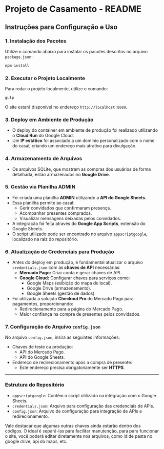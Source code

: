 # Projeto de Casamento - README

## Instruções para Configuração e Uso

### 1. Instalação dos Pacotes
Utilize o comando abaixo para instalar os pacotes descritos no arquivo `package.json`:
```bash
npm install
```
### 2. Executar o Projeto Localmente
Para rodar o projeto localmente, utilize o comando:
```bash
gulp
```
O site estará disponível no endereço `http://localhost:8080`.

### 3. Deploy em Ambiente de Produção
- O deploy do container em ambiente de produção foi realizado utilizando o **Cloud Run** do Google Cloud.
- Um **IP estático** foi associado a um domínio personalizado com o nome do casal, criando um endereço mais atrativo para divulgação.

### 4. Armazenamento de Arquivos
- Os arquivos SQLite, que mostram as compras dos usuários de forma detalhada, estão armazenados no **Google Drive**.

### 5. Gestão via Planilha ADMIN
- Foi criada uma planilha **ADMIN** utilizando a **API do Google Sheets**.
- Essa planilha permite ao casal:
  - Gerir convidados que confirmaram presença.
  - Acompanhar presentes comprados.
  - Visualizar mensagens deixadas pelos convidados.
- A integração foi feita através do **Google App Scripts**, extensão do Google Sheets.
- O script utilizado pode ser encontrado no arquivo `appscriptgoogle`, localizado na raiz do repositório.

### 6. Atualização de Credenciais para Produção
- Antes do deploy em produção, é fundamental atualizar o arquivo `credentials.json` com as **chaves de API** necessárias:
  - **Mercado Pago:** Criar conta e gerar chaves de API.
  - **Google Cloud:** Configurar chaves para serviços como:
    - Google Maps (exibição do mapa do local).
    - Google Drive (armazenamento).
    - Google Sheets (gestão de dados).
- Foi utilizada a solução **Checkout Pro** do Mercado Pago para pagamentos, proporcionando:
  - Redirecionamento para a página do Mercado Pago.
  - Maior confiança na compra de presentes pelos convidados.

### 7. Configuração do Arquivo `config.json`
No arquivo `config.json`, insira as seguintes informações:
- Chaves de teste ou produção:
  - API do Mercado Pago.
  - API do Google Sheets.
- Endereço de redirecionamento após a compra de presente:
  - Este endereço precisa obrigatoriamente ser **HTTPS**.

---

### Estrutura do Repositório
- `appscriptgoogle`: Contém o script utilizado na integração com o Google Sheets.
- `credentials.json`: Arquivo para configuração das credenciais de APIs.
- `config.json`: Arquivo de configuração para integração de APIs e redirecionamento.

Vale destacar que algumas outras chaves ainda estarão dentro dos códigos. O ideal é separá-las para facilitar manutenção, para para funcionar o site, você poderá editar diretamente nos arquivos, como id de pasta no google drive, api do maps, etc.
```
